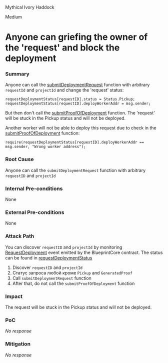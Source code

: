 Mythical Ivory Haddock

Medium

# Anyone can griefing the owner of the 'request' and block the deployment

### Summary

Anyone can call the [submitDeploymentRequest](https://github.com/sherlock-audit/2025-03-crestal-network/blob/main/crestal-omni-contracts/src/BlueprintCore.sol#L602) function with arbitrary `requestId` and `projectId` and change the 'request' status:
```solidity
requestDeploymentStatus[requestID].status = Status.Pickup;
requestDeploymentStatus[requestID].deployWorkerAddr = msg.sender;
```
But then don't call the [submitProofOfDeployment](https://github.com/sherlock-audit/2025-03-crestal-network/blob/main/crestal-omni-contracts/src/BlueprintCore.sol#L584) function.
The 'request' will be stuck in the Pickup status and will not be deployed.

Another worker will not be able to deploy this request due to check in the [submitProofOfDeployment](https://github.com/sherlock-audit/2025-03-crestal-network/blob/main/crestal-omni-contracts/src/BlueprintCore.sol#L590) function:
```solidity
require(requestDeploymentStatus[requestID].deployWorkerAddr == msg.sender, "Wrong worker address");
```


### Root Cause

Anyone can call the `submitDeploymentRequest` function with arbitrary `requestID` and `projectId`

### Internal Pre-conditions

None

### External Pre-conditions

None

### Attack Path

You can discover `requestID` and `projectId` by monitoring [RequestDeployment](https://github.com/sherlock-audit/2025-03-crestal-network/blob/main/crestal-omni-contracts/src/BlueprintCore.sol#L117) event emitted by the BlueprintCore contract.
The status can be found in [requestDeploymentStatus](https://github.com/sherlock-audit/2025-03-crestal-network/blob/main/crestal-omni-contracts/src/BlueprintCore.sol#L39)

1. Discover `requestID` and `projectId`
2. Статус запроса любой кроме `Pickup` and `GeneratedProof`
3. Call `submitDeploymentRequest` function
4. After that, do not call the `submitProofOfDeployment` function

### Impact

The request will be stuck in the Pickup status and will not be deployed.

### PoC

_No response_

### Mitigation

_No response_